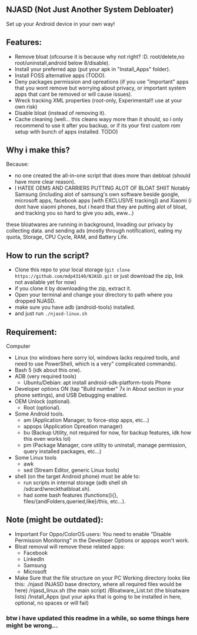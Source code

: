 ## NJASD (Not Just Another System Debloater)
Set up your Android device in your own way!

## Features:
- Remove bloat (ofcourse it is because why not right? :D. root/delete,no root/uninstall,android below 8/disable).
- Install your preferred app (put your apk in "Install_Apps" folder).
- Install FOSS alternative apps (TODO).
- Deny packages permission and opreations (if you use "important" apps that you wont remove but worrying about privacy, or important system apps that cant be removed or will cause issues).
- Wreck tracking XML properties (root-only, Experimental!! use at your own risk)
- Disable bloat (instead of removing it).
- Cache cleaning (well... this cleans wayy more than it should, so i only recommend to use it after you backup, or if its your first custom rom setup with bunch of apps installed. TODO)

## Why i make this?
Because:
- no one created the all-in-one script that does more than debloat (should have more clear reason).
- I HATEE OEMS AND CARRIERS PUTTING ALOT OF BLOAT SHIIT
Notably Samsung (including alot of samsung's own software beside google, microsoft apps, facebook apps [with EXCLUSIVE tracking])
and Xiaomi (i dont have xiaomi phones, but i heard that they are putting alot of bloat, and tracking you so hard to give you ads, eww...)

these bloatwares are running in background, Invading our privacy by collecting data.
and sending ads (mostly through notification), eating my quota, Storage, CPU Cycle, RAM, and Battery Life.

## How to run the script?
- Clone this repo to your local storage (`git clone https://github.com/mdp43140/NJASD.git` or just download the zip, link not available yet for now)
- if you clone it by downloading the zip, extract it.
- Open your terminal and change your directory to path where you dropped NJASD.
- make sure you have adb (android-tools) installed.
- and just run `./njasd-linux.sh`


## Requirement:
Computer
- Linux (no windows here sorry lol, windows lacks required tools, and need to use PowerShell, which is a very" complicated commands).
- Bash 5 (idk about this one).
- ADB (very required tools)
	- Ubuntu/Debian: apt install android-sdk-platform-tools
Phone
- Developer options ON (tap "Build number" 7x in About section in your phone settings), and USB Debugging enabled.
- OEM Unlock (optional).
	- Root (optional).
- Some Android tools.
	- am (Application Manager, to force-stop apps, etc...)
	- appops (Application Opreation manager)
	- bu (Backup Utility, not required for now, for backup features, idk how this even works lol)
	- pm (Package Manager, core utility to uninstall, manage permission, query installed packages, etc...)
- Some Linux tools
	- awk
	- sed (Stream Editor, generic Linux tools)
- shell (on the target Android phone) must be able to:
	- run scripts in internal storage (adb shell sh /sdcard/wreckthatbloat.sh).
	- had some bash features (functions(){}, files/{andFolders,queried,like}/this, etc...).

## Note (might be outdated):
- Important For Oppo/ColorOS users: You need to enable "Disable Permission Monitoring" in the Developer Options or appops won't work.
- Bloat removal will remove these related apps:
	- Facebook
	- LinkedIn
	- Samsung
	- Microsoft
- Make Sure that the file structure on your PC Working directory looks like this:
 ./njasd (NJASD base directory, where all required files would be here)
	/njasd_linux.sh (the main script)
	/Bloatware_List.txt (the bloatware lists)
	/Install_Apps (put your apks that is going to be installed in here, optional, no spaces or will fail)

### btw i have updated this readme in a while, so some things here might be wrong...
